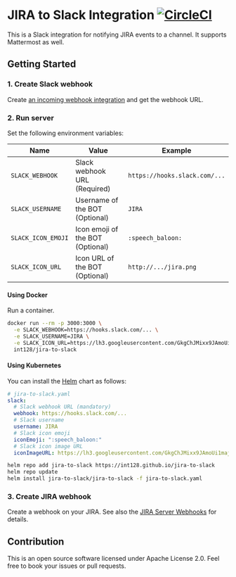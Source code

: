 # JIRA to Slack Integration [![CircleCI](https://circleci.com/gh/int128/jira-to-slack.svg?style=shield)](https://circleci.com/gh/int128/jira-to-slack)

This is a Slack integration for notifying JIRA events to a channel.
It supports Mattermost as well.

## Getting Started

### 1. Create Slack webhook

Create [an incoming webhook integration](https://my.slack.com/services/new/incoming-webhook) and get the webhook URL.

### 2. Run server

Set the following environment variables:

Name | Value | Example
-----|-------|--------
`SLACK_WEBHOOK` | Slack webhook URL (Required) | `https://hooks.slack.com/...`
`SLACK_USERNAME` | Username of the BOT (Optional) | `JIRA`
`SLACK_ICON_EMOJI` | Icon emoji of the BOT (Optional) | `:speech_baloon:`
`SLACK_ICON_URL` | Icon URL of the BOT (Optional) | `http://.../jira.png`

#### Using Docker

Run a container.

```bash
docker run --rm -p 3000:3000 \
  -e SLACK_WEBHOOK=https://hooks.slack.com/... \
  -e SLACK_USERNAME=JIRA \
  -e SLACK_ICON_URL=https://lh3.googleusercontent.com/GkgChJMixx9JAmoUi1majtfpjg1Ra86gZR0GCehJfVcOGQI7Ict_TVafXCtJniVn3R0 \
  int128/jira-to-slack
```

#### Using Kubernetes

You can install the [Helm](https://github.com/kubernetes/helm) chart as follows:

```yaml
# jira-to-slack.yaml
slack:
  # Slack webhook URL (mandatory)
  webhook: https://hooks.slack.com/...
  # Slack username
  username: JIRA
  # Slack icon emoji
  iconEmoji: ":speech_baloon:"
  # Slack icon image URL
  iconImageURL: https://lh3.googleusercontent.com/GkgChJMixx9JAmoUi1majtfpjg1Ra86gZR0GCehJfVcOGQI7Ict_TVafXCtJniVn3R0
```

```bash
helm repo add jira-to-slack https://int128.github.io/jira-to-slack
helm repo update
helm install jira-to-slack/jira-to-slack -f jira-to-slack.yaml
```

### 3. Create JIRA webhook

Create a webhook on your JIRA.
See also the [JIRA Server Webhooks](https://developer.atlassian.com/server/jira/platform/webhooks/) for details.

## Contribution

This is an open source software licensed under Apache License 2.0.
Feel free to book your issues or pull requests.
